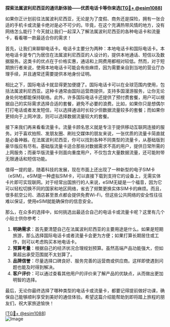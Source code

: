 **探索法属波利尼西亚的通讯新体验——优质电话卡等你来选[[TG💪+ @esim1088](https://t.me/s/esim1088)]**

如果你正计划前往法属波利尼西亚，无论是为了度假、商务还是探险，拥有一张合适的手机卡或流量卡绝对是必不可少的。毕竟，在这个充满热带风情的地方，没有网络怎么能行？今天就让我们一起深入了解法属波利尼西亚的各种电话卡和流量卡，看看哪一款最适合你的需求！

首先，让我们来聊聊电话卡。电话卡主要分为两种：本地电话卡和国际电话卡。本地电话卡是专门为居住在法属波利尼西亚的人设计的，提供本地通话、短信以及数据服务。这类卡的优点在于价格实惠，通话和上网费用都相对较低。然而，对于短期旅行者来说，使用本地电话卡可能会有些麻烦，因为需要亲自到当地的营业厅办理手续，并且通常还需要提供本地身份证明。

相比之下，国际电话卡就显得更加便捷了。国际电话卡可以在全球范围内使用，包括法属波利尼西亚。这种卡通常由国际运营商提供，支持多国漫游服务，让你无论身处何地都能保持联络。此外，许多国际电话卡还提供了预付费套餐，用户可以根据自己的实际需求选择合适的套餐，避免不必要的浪费。比如，如果你只是想偶尔打打电话或者发发短信，可以选择通话时长较少但数据流量较多的套餐；而如果你更倾向于上网冲浪，则可以选择数据流量较大的套餐。

接下来我们再来看看流量卡。流量卡顾名思义就是专注于提供移动互联网连接的服务。对于喜欢拍照、发朋友圈、刷社交媒体的朋友来说，一张优质的流量卡简直就是必备神器。在法属波利尼西亚，你可以找到各种不同类型的流量卡，从基础版到豪华版应有尽有。基础版流量卡适合那些对数据需求不高的用户，提供日常所需的上网服务；而豪华版流量卡则面向重度用户，不仅包含大量数据流量，还可能附带无限通话和短信功能。

值得一提的是，随着科技的发展，现在市面上还出现了一种新型的电子SIM卡（eSIM）。eSIM是一种虚拟SIM卡，可以直接下载到支持它的设备上，无需实体卡片即可实现联网。对于经常出国旅行的人来说，eSIM无疑是一个福音，因为它可以轻松切换不同的国家和地区网络，省去了频繁更换实体SIM卡的麻烦。而且，很多航空公司、酒店甚至景点都会提供免费Wi-Fi，但这些公共网络的安全性往往难以保证，使用eSIM就能确保你的信息安全。

那么，在众多的选择中，如何挑选出最适合自己的电话卡或流量卡呢？这里有几个小贴士供你参考：

1. **明确需求**：首先要清楚自己在法属波利尼西亚的主要用途是什么。如果是短期旅游，那么选择国际电话卡或者流量卡会更为方便；如果打算长期居住或工作，则可以考虑购买本地电话卡。
2. **预算考量**：根据自己的经济状况合理规划预算。虽然高端产品功能强大，但如果超出承受范围就不太划算了。
3. **品牌信誉**：尽量选择口碑良好、服务完善的运营商或供应商。这样即使遇到问题也能及时得到解决。
4. **客户评价**：可以通过查看其他用户的评价来了解产品的优缺点，从而做出更加明智的选择。

最后，无论你最终选择了哪种类型的电话卡或流量卡，都要记得提前做好功课，确保自己能够顺利享受到美好的通信体验。希望这篇介绍能帮助到即将踏上旅程的朋友们，祝大家旅途愉快！

[[TG💪+ @esim1088](https://t.me/s/esim1088)]  
![Image](https://i.postimg.cc/4NQfJmqS/Snipaste-2025-05-13-00-14-12.png)